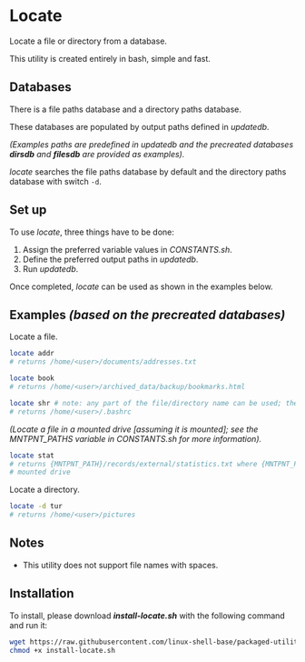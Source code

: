 
# Locate

Locate a file or directory from a database.

This utility is created entirely in bash, simple and fast.

## Databases

There is a file paths database and a directory paths database.

These databases are populated by output paths defined in *updatedb*.

*(Examples paths are predefined in updatedb and the precreated databases **dirsdb** and **filesdb** are provided as examples).*

*locate* searches the file paths database by default and the directory paths database with switch `-d`.

## Set up

To use *locate*, three things have to be done:

1. Assign the preferred variable values in *CONSTANTS.sh*.
2. Define the preferred output paths in *updatedb*.
3. Run *updatedb*.

Once completed, *locate* can be used as shown in the examples below.

## Examples *(based on the precreated databases)*

Locate a file.

```bash
locate addr
# returns /home/<user>/documents/addresses.txt
```

```bash
locate book
# returns /home/<user>/archived_data/backup/bookmarks.html
```

```bash
locate shr # note: any part of the file/directory name can be used; the first match will be returned
# returns /home/<user>/.bashrc
```

*(Locate a file in a mounted drive [assuming it is mounted]; see the MNTPNT_PATHS variable in CONSTANTS.sh for more information).*

```bash
locate stat
# returns {MNTPNT_PATH}/records/external/statistics.txt where {MNTPNT_PATH} is the mountpoint of the
# mounted drive
```

Locate a directory.

```bash
locate -d tur
# returns /home/<user>/pictures
```

## Notes

* This utility does not support file names with spaces.

## Installation

To install, please download ***install-locate.sh*** with the following command and run it:

```bash
wget https://raw.githubusercontent.com/linux-shell-base/packaged-utilities/install/install-locate.sh && \
chmod +x install-locate.sh
```

